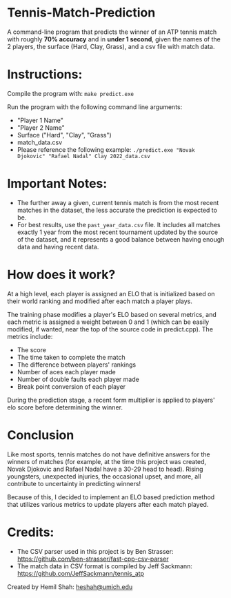 # Tennis-Match-Prediction
A command-line program that predicts the winner of an ATP tennis match with roughly **70% accuracy** and in **under 1 second**, given the names of the 2 players, the surface (Hard, Clay, Grass), and a csv file with match data. 

# Instructions:
Compile the program with: ` make predict.exe `

Run the program with the following command line arguments:
- "Player 1 Name"
- "Player 2 Name"
- Surface ("Hard", "Clay", "Grass")
- match_data.csv
- Please reference the following example: 
` ./predict.exe "Novak Djokovic" "Rafael Nadal" Clay 2022_data.csv `

# Important Notes:
- The further away a given, current tennis match is from the most recent matches in the dataset, the less accurate the prediction is expected to be.
- For best results, use the ` past_year_data.csv ` file. It includes all matches exactly 1 year from the most recent tournament updated by the source of the dataset, and it represents a good balance between having enough data and having recent data. 

# How does it work?
At a high level, each player is assigned an ELO that is initialized based on their world ranking and modified after each match a player plays.

The training phase modifies a player's ELO based on several metrics, and each metric is assigned a weight between 0 and 1 (which can be easily modified, if wanted, near the top of the source code in predict.cpp). 
The metrics include:
- The score
- The time taken to complete the match
- The difference between players' rankings
- Number of aces each player made
- Number of double faults each player made
- Break point conversion of each player

During the prediction stage, a recent form multiplier is applied to players' elo score before determining the winner.

# Conclusion
Like most sports, tennis matches do not have definitive answers for the winners of matches (for example, at the time this project was created, Novak Djokovic and Rafael Nadal have a 30-29 head to head).
Rising youngsters, unexpected injuries, the occasional upset, and more, all contribute to uncertainty in predicting winners!

Because of this, I decided to implement an ELO based prediction method that utilizes various metrics to update players after each match played.

# Credits:
- The CSV parser used in this project is by Ben Strasser: https://github.com/ben-strasser/fast-cpp-csv-parser
- The match data in CSV format is compiled by Jeff Sackmann: https://github.com/JeffSackmann/tennis_atp

Created by Hemil Shah: <heshah@umich.edu>
